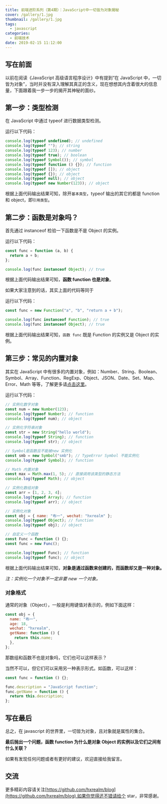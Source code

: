 ```yaml
---
title: 前端进阶系列（第4期）：JavaScript中一切皆为对象揭秘
cover: /gallery/1.jpg
thumbnail: /gallery/1.jpg
tags:
  - javascript
categories:
  - 前端技术
date: 2019-02-15 11:12:00
---
```


## 写在前面

以前在阅读《JavaScript 高级语言程序设计》中有提到“在 JavaScript 中，一切皆为对象”，当时并没有深入理解其真正的含义，现在想想其内含着很大的信息量，下面跟着我一步一步的揭开其神秘的面纱。

## 第一步：类型检测

在 JavaScript 中通过 typeof 进行数据类型检测。

运行以下代码：

```js
console.log(typeof undefined); // undefined
console.log(typeof ""); // string
console.log(typeof 123); // number
console.log(typeof true); // boolean
console.log(typeof Symbol()); // symbol
console.log(typeof function () {}); // function
console.log(typeof []); // object
console.log(typeof {}); // object
console.log(typeof null); // object
console.log(typeof new Number(123)); // object
```

根据上面代码输出结果可知，除开`基本类型`，typeof 输出的其它的都是 function 和 object，即`引用类型`。

<!--more-->

## 第二步：函数是对象吗？

首先通过 instanceof 检验一下函数是不是 Object 的实例。

运行以下代码：

```js
const func = function (a, b) {
  return a + b;
};

console.log(func instanceof Object); // true
```

根据上面代码输出结果可知，**函数 function 也是对象**。

如果大家注意到的话，其实上面的代码等同于

运行以下代码：

```js
const func = new Function("a", "b", "return a + b");

console.log(func instanceof Function); // true
console.log(func instanceof Object); // true
```

根据上面代码输出结果可知，`函数 func` 既是 Function 的实例又是 Object 的实例。

## 第三步：常见的内置对象

其实在 JavaScript 中有很多的内置对象，例如：Number、String、Boolean、Symbol、Array、Function、RegExp、Object、JSON、Date、Set、Map、Error、Math 等等，了解更多请[点击这里](https://developer.mozilla.org/zh-CN/docs/Web/JavaScript/Reference/Global_Objects)。

运行以下代码：

```js
// 实例化数字对象
const num = new Number(123);
console.log(typeof Number); // function
console.log(typeof num); // object

// 实例化字符串对象
const str = new String("hello world");
console.log(typeof String); // function
console.log(typeof str); // object

// Symbol是函数且不能被new 实例化
const smb = new Symbol("smb"); // TypeError Symbol 不能实例化
console.log(typeof Symbol); // function

// Math 内置对象
const max = Math.max(1, 5); // 直接调用该类型的静态方法
console.log(typeof Math); // object

// 实例化数组对象
const arr = [1, 2, 3, 4];
console.log(typeof Array); // function
console.log(typeof arr); // object

// 实例化对象
const obj = { name: "布一", wechat: "hxrealm" };
console.log(typeof Object); // function
console.log(typeof obj); // object

// 自定义一个函数
const Func = function () {};
const func = new Func();

console.log(typeof Func); // function
console.log(typeof func); // object
```

根据上面代码输出结果可知，**对象是通过函数来创建的，而函数却又是一种对象。**

_注：实例化一个对象不一定非要 new 一个对象。_

### 对象格式

通常的对象（Object），一般是利用键值对表示的，例如下面这样：

```js
const obj = {
  name: "布一",
  age: 18,
  wechat: "hxrealm",
  getName: function () {
    return this.name;
  },
};
```

那数组和函数不也是对象吗，它们也可以这样表示？

当然不可以，但它们可以采用另一种表示形式。如函数，可以这样：

```js
const func = function () {};

func.description = "JavaScript function";
func.getName = function () {
  return this.description;
};
```

## 写在最后

总之，在 javascript 的世界里，一切皆为对象，且对象就是属性的集合。

**最后抛出一个问题，函数 function 为什么是对象 Object 的实例以及它们之间有什么关联？**

如果有发现任何问题或者有更好的建议，欢迎直接给我留言。

## 交流

更多精彩内容请关注[https://github.com/hxrealm/blog](https://github.com/hxrealm/blog),如果你觉得还不错请给个 star，非常感谢。
